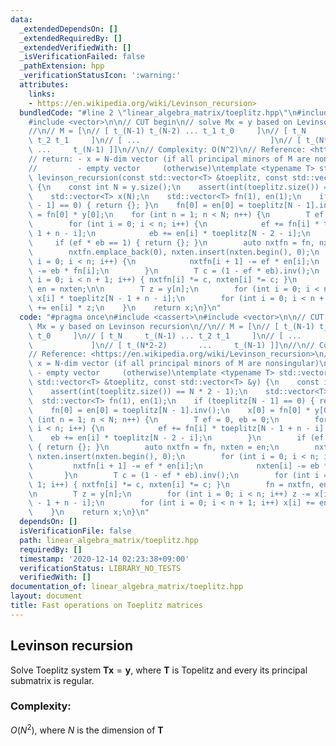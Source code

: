 ```yaml
---
data:
  _extendedDependsOn: []
  _extendedRequiredBy: []
  _extendedVerifiedWith: []
  _isVerificationFailed: false
  _pathExtension: hpp
  _verificationStatusIcon: ':warning:'
  attributes:
    links:
    - https://en.wikipedia.org/wiki/Levinson_recursion>
  bundledCode: "#line 2 \"linear_algebra_matrix/toeplitz.hpp\"\n#include <cassert>\n\
    #include <vector>\n\n// CUT begin\n// solve Mx = y based on Levinson recursion\n\
    //\n// M = [\n// [ t_(N-1) t_(N-2) ... t_1 t_0     ]\n// [ t_N     t_(N-1) ...\
    \ t_2 t_1     ]\n// [ ...                             ]\n// [ t_(N*2-2)      \
    \ ...     t_(N-1) ]]\n//\n// Complexity: O(N^2)\n// Reference: <https://en.wikipedia.org/wiki/Levinson_recursion>\n\
    // return: - x = N-dim vector (if all principal minors of M are nonsingular)\n\
    //         - empty vector     (otherwise)\ntemplate <typename T> std::vector<T>\
    \ levinson_recursion(const std::vector<T> &toeplitz, const std::vector<T> &y)\
    \ {\n    const int N = y.size();\n    assert(int(toeplitz.size()) == N * 2 - 1);\n\
    \    std::vector<T> x(N);\n    std::vector<T> fn(1), en(1);\n    if (toeplitz[N\
    \ - 1] == 0) { return {}; }\n    fn[0] = en[0] = toeplitz[N - 1].inv();\n    x[0]\
    \ = fn[0] * y[0];\n    for (int n = 1; n < N; n++) {\n        T ef = 0, eb = 0;\n\
    \        for (int i = 0; i < n; i++) {\n            ef += fn[i] * toeplitz[N -\
    \ 1 + n - i];\n            eb += en[i] * toeplitz[N - 2 - i];\n        }\n   \
    \     if (ef * eb == 1) { return {}; }\n        auto nxtfn = fn, nxten = en;\n\
    \        nxtfn.emplace_back(0), nxten.insert(nxten.begin(), 0);\n        for (int\
    \ i = 0; i < n; i++) {\n            nxtfn[i + 1] -= ef * en[i];\n            nxten[i]\
    \ -= eb * fn[i];\n        }\n        T c = (1 - ef * eb).inv();\n        for (int\
    \ i = 0; i < n + 1; i++) { nxtfn[i] *= c, nxten[i] *= c; }\n        fn = nxtfn,\
    \ en = nxten;\n\n        T z = y[n];\n        for (int i = 0; i < n; i++) z -=\
    \ x[i] * toeplitz[N - 1 + n - i];\n        for (int i = 0; i < n + 1; i++) x[i]\
    \ += en[i] * z;\n    }\n    return x;\n}\n"
  code: "#pragma once\n#include <cassert>\n#include <vector>\n\n// CUT begin\n// solve\
    \ Mx = y based on Levinson recursion\n//\n// M = [\n// [ t_(N-1) t_(N-2) ... t_1\
    \ t_0     ]\n// [ t_N     t_(N-1) ... t_2 t_1     ]\n// [ ...                \
    \             ]\n// [ t_(N*2-2)       ...     t_(N-1) ]]\n//\n// Complexity: O(N^2)\n\
    // Reference: <https://en.wikipedia.org/wiki/Levinson_recursion>\n// return: -\
    \ x = N-dim vector (if all principal minors of M are nonsingular)\n//        \
    \ - empty vector     (otherwise)\ntemplate <typename T> std::vector<T> levinson_recursion(const\
    \ std::vector<T> &toeplitz, const std::vector<T> &y) {\n    const int N = y.size();\n\
    \    assert(int(toeplitz.size()) == N * 2 - 1);\n    std::vector<T> x(N);\n  \
    \  std::vector<T> fn(1), en(1);\n    if (toeplitz[N - 1] == 0) { return {}; }\n\
    \    fn[0] = en[0] = toeplitz[N - 1].inv();\n    x[0] = fn[0] * y[0];\n    for\
    \ (int n = 1; n < N; n++) {\n        T ef = 0, eb = 0;\n        for (int i = 0;\
    \ i < n; i++) {\n            ef += fn[i] * toeplitz[N - 1 + n - i];\n        \
    \    eb += en[i] * toeplitz[N - 2 - i];\n        }\n        if (ef * eb == 1)\
    \ { return {}; }\n        auto nxtfn = fn, nxten = en;\n        nxtfn.emplace_back(0),\
    \ nxten.insert(nxten.begin(), 0);\n        for (int i = 0; i < n; i++) {\n   \
    \         nxtfn[i + 1] -= ef * en[i];\n            nxten[i] -= eb * fn[i];\n \
    \       }\n        T c = (1 - ef * eb).inv();\n        for (int i = 0; i < n +\
    \ 1; i++) { nxtfn[i] *= c, nxten[i] *= c; }\n        fn = nxtfn, en = nxten;\n\
    \n        T z = y[n];\n        for (int i = 0; i < n; i++) z -= x[i] * toeplitz[N\
    \ - 1 + n - i];\n        for (int i = 0; i < n + 1; i++) x[i] += en[i] * z;\n\
    \    }\n    return x;\n}\n"
  dependsOn: []
  isVerificationFile: false
  path: linear_algebra_matrix/toeplitz.hpp
  requiredBy: []
  timestamp: '2020-12-14 02:23:38+09:00'
  verificationStatus: LIBRARY_NO_TESTS
  verifiedWith: []
documentation_of: linear_algebra_matrix/toeplitz.hpp
layout: document
title: Fast operations on Toeplitz matrices
---
```


## Levinson recursion

Solve Toeplitz system $\mathbf{T} \mathbf{x} = \mathbf{y}$, where $\mathbf{T}$ is Topelitz and every its principal submatrix is regular.

### Complexity:

$O(N^2)$, where $N$ is the dimension of $\mathbf{T}$
